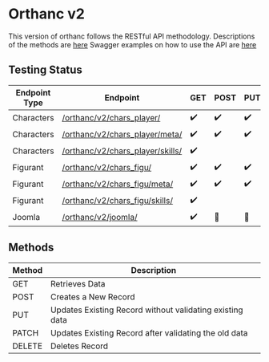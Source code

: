 # Orthanc v2
This version of orthanc follows the RESTful API methodology.
Descriptions of the methods are [here](https://www.restapitutorial.com/lessons/httpmethods.html)
Swagger examples on how to use the API are [here](https://api.eosfrontier.space/orthanc/swagger/)

## Testing Status
| Endpoint Type | Endpoint                                                        | GET                | POST               | PUT                | PATCH              | DELETE             |
| ------------- | --------------------------------------------------------------- | ------------------ | ------------------ | ------------------ | ------------------ | ------------------ |
| Characters    | [/orthanc/v2/chars_player/](/v2/chars_player/README.md)               | :heavy_check_mark: | :heavy_check_mark: | :heavy_check_mark: |                    | :heavy_check_mark: |
| Characters    | [/orthanc/v2/chars_player/meta/](/v2/chars_player/meta/README.md)     | :heavy_check_mark: | :heavy_check_mark: | :heavy_check_mark: | :heavy_check_mark: | :heavy_check_mark: |
| Characters    | [/orthanc/v2/chars_player/skills/](/v2/chars_player/skills/README.md) | :heavy_check_mark: |                    |                    |                    | :heavy_check_mark: |
| Figurant      | [/orthanc/v2/chars_figu/](/v2/chars_figu/README.md)                 | :heavy_check_mark: | :heavy_check_mark: | :heavy_check_mark: |                    | :heavy_check_mark: |
| Figurant      | [/orthanc/v2/chars_figu/meta/](/v2/chars_figu/meta/README.md)       | :heavy_check_mark: | :heavy_check_mark: | :heavy_check_mark: | :heavy_check_mark: | :heavy_check_mark: |
| Figurant      | [/orthanc/v2/chars_figu/skills/](/v2/chars_figu/skills/README.md)   | :heavy_check_mark: |                    |                    |                    | :heavy_check_mark: |
| Joomla        | [/orthanc/v2/joomla/]([/v2/joomla/README.md])                   | :heavy_check_mark: | :no_entry_sign:    | :no_entry_sign:    | :no_entry_sign:    | :no_entry_sign:    |


## Methods
| Method | Description                                              |
| ------ | -------------------------------------------------------- |
| GET    | Retrieves Data                                           |
| POST   | Creates a New Record                                     |
| PUT    | Updates Existing Record without validating existing data |
| PATCH  | Updates Existing Record after validating the old data    |
| DELETE | Deletes Record                                           |
